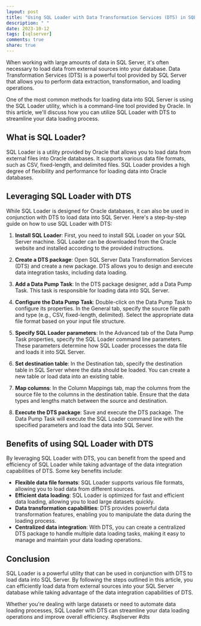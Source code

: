 ```yaml
---
layout: post
title: "Using SQL Loader with Data Transformation Services (DTS) in SQL Server."
description: " "
date: 2023-10-12
tags: [sqlserver]
comments: true
share: true
---
```


When working with large amounts of data in SQL Server, it's often necessary to load data from external sources into your database. Data Transformation Services (DTS) is a powerful tool provided by SQL Server that allows you to perform data extraction, transformation, and loading operations.

One of the most common methods for loading data into SQL Server is using the SQL Loader utility, which is a command-line tool provided by Oracle. In this article, we'll discuss how you can utilize SQL Loader with DTS to streamline your data loading process.

## What is SQL Loader?

SQL Loader is a utility provided by Oracle that allows you to load data from external files into Oracle databases. It supports various data file formats, such as CSV, fixed-length, and delimited files. SQL Loader provides a high degree of flexibility and performance for loading data into Oracle databases.

## Leveraging SQL Loader with DTS

While SQL Loader is designed for Oracle databases, it can also be used in conjunction with DTS to load data into SQL Server. Here's a step-by-step guide on how to use SQL Loader with DTS:

1. **Install SQL Loader**: First, you need to install SQL Loader on your SQL Server machine. SQL Loader can be downloaded from the Oracle website and installed according to the provided instructions.

2. **Create a DTS package**: Open SQL Server Data Transformation Services (DTS) and create a new package. DTS allows you to design and execute data integration tasks, including data loading.

3. **Add a Data Pump Task**: In the DTS package designer, add a Data Pump Task. This task is responsible for loading data into SQL Server.

4. **Configure the Data Pump Task**: Double-click on the Data Pump Task to configure its properties. In the General tab, specify the source file path and type (e.g., CSV, fixed-length, delimited). Select the appropriate data file format based on your input file structure.

5. **Specify SQL Loader parameters**: In the Advanced tab of the Data Pump Task properties, specify the SQL Loader command line parameters. These parameters determine how SQL Loader processes the data file and loads it into SQL Server.

6. **Set destination table**: In the Destination tab, specify the destination table in SQL Server where the data should be loaded. You can create a new table or load data into an existing table.

7. **Map columns**: In the Column Mappings tab, map the columns from the source file to the columns in the destination table. Ensure that the data types and lengths match between the source and destination.

8. **Execute the DTS package**: Save and execute the DTS package. The Data Pump Task will execute the SQL Loader command line with the specified parameters and load the data into SQL Server.

## Benefits of using SQL Loader with DTS

By leveraging SQL Loader with DTS, you can benefit from the speed and efficiency of SQL Loader while taking advantage of the data integration capabilities of DTS. Some key benefits include:

- **Flexible data file formats**: SQL Loader supports various file formats, allowing you to load data from different sources.
- **Efficient data loading**: SQL Loader is optimized for fast and efficient data loading, allowing you to load large datasets quickly.
- **Data transformation capabilities**: DTS provides powerful data transformation features, enabling you to manipulate the data during the loading process.
- **Centralized data integration**: With DTS, you can create a centralized DTS package to handle multiple data loading tasks, making it easy to manage and maintain your data loading operations.

## Conclusion

SQL Loader is a powerful utility that can be used in conjunction with DTS to load data into SQL Server. By following the steps outlined in this article, you can efficiently load data from external sources into your SQL Server database while taking advantage of the data integration capabilities of DTS.

Whether you're dealing with large datasets or need to automate data loading processes, SQL Loader with DTS can streamline your data loading operations and improve overall efficiency. #sqlserver #dts